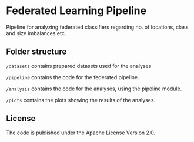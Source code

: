 # Federated Learning Pipeline
Pipeline for analyzing federated classifiers regarding no. of locations, class and size imbalances etc.

## Folder structure

`/datasets` contains prepared datasets used for the analyses.

`/pipeline` contains the code for the federated pipeline.

`/analysis` contains the code for the analyses, using the pipeline module.

`/plots` contains the plots showing the results of the analyses.

## License

The code is published under the Apache License Version 2.0.